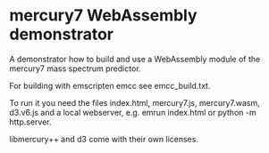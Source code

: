 # mercury7 WebAssembly demonstrator
A demonstrator how to build and use a WebAssembly module of the mercury7 mass spectrum predictor.

For building with emscripten emcc see emcc_build.txt.

To run it you need the files index.html, mercury7.js, mercury7.wasm, d3.v6.js and a local webserver, e.g. emrun index.html or python -m http.server.

libmercury++ and d3 come with their own licenses.
